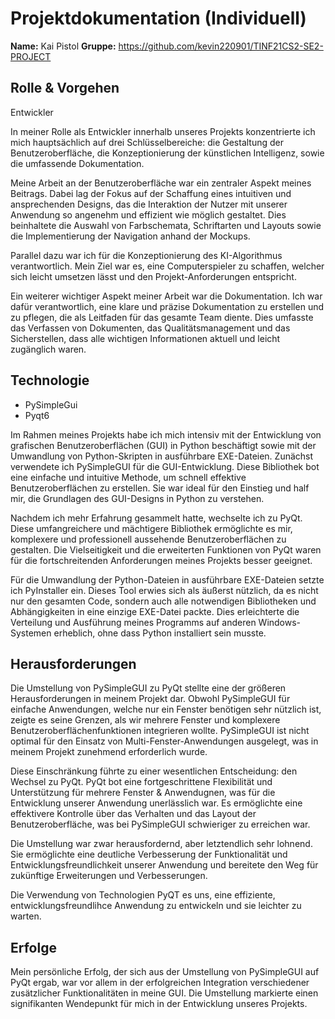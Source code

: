 # Projektdokumentation (Individuell)

**Name:** Kai Pistol
**Gruppe:** https://github.com/kevin220901/TINF21CS2-SE2-PROJECT

## Rolle & Vorgehen
Entwickler

In meiner Rolle als Entwickler innerhalb unseres Projekts konzentrierte ich mich hauptsächlich auf drei Schlüsselbereiche: die Gestaltung der Benutzeroberfläche, die Konzeptionierung der künstlichen Intelligenz, sowie die umfassende Dokumentation.

Meine Arbeit an der Benutzeroberfläche war ein zentraler Aspekt meines Beitrags. Dabei lag der Fokus auf der Schaffung eines intuitiven und ansprechenden Designs, das die Interaktion der Nutzer mit unserer Anwendung so angenehm und effizient wie möglich gestaltet. Dies beinhaltete die  Auswahl von Farbschemata, Schriftarten und Layouts sowie die Implementierung der Navigation anhand der Mockups. 

Parallel dazu war ich für die Konzeptionierung des KI-Algorithmus verantwortlich.  Mein Ziel war es, eine Computerspieler zu schaffen, welcher sich leicht umsetzen lässt und den Projekt-Anforderungen entspricht.

Ein weiterer wichtiger Aspekt meiner Arbeit war die Dokumentation. Ich war dafür verantwortlich, eine klare und präzise Dokumentation zu erstellen und zu pflegen, die als Leitfaden für das gesamte Team diente. Dies umfasste das Verfassen von Dokumenten, das Qualitätsmanagement und das Sicherstellen, dass alle wichtigen Informationen aktuell und leicht zugänglich waren.

## Technologie
- PySimpleGui
- Pyqt6

Im Rahmen meines Projekts habe ich mich intensiv mit der Entwicklung von grafischen Benutzeroberflächen (GUI) in Python beschäftigt sowie mit der Umwandlung von Python-Skripten in ausführbare EXE-Dateien. Zunächst verwendete ich PySimpleGUI für die GUI-Entwicklung. Diese Bibliothek bot eine einfache und intuitive Methode, um schnell effektive Benutzeroberflächen zu erstellen. Sie war ideal für den Einstieg und half mir, die Grundlagen des GUI-Designs in Python zu verstehen.

Nachdem ich mehr Erfahrung gesammelt hatte, wechselte ich zu PyQt. Diese umfangreichere und mächtigere Bibliothek ermöglichte es mir, komplexere und professionell aussehende Benutzeroberflächen zu gestalten. Die Vielseitigkeit und die erweiterten Funktionen von PyQt waren für die fortschreitenden Anforderungen meines Projekts besser geeignet.

Für die Umwandlung der Python-Dateien in ausführbare EXE-Dateien setzte ich PyInstaller ein. Dieses Tool erwies sich als äußerst nützlich, da es nicht nur den gesamten Code, sondern auch alle notwendigen Bibliotheken und Abhängigkeiten in eine einzige EXE-Datei packte. Dies erleichterte die Verteilung und Ausführung meines Programms auf anderen Windows-Systemen erheblich, ohne dass Python installiert sein musste.



## Herausforderungen
Die Umstellung von PySimpleGUI zu PyQt stellte eine der größeren Herausforderungen in meinem Projekt dar. Obwohl PySimpleGUI für einfache Anwendungen, welche nur ein Fenster benötigen sehr nützlich ist, zeigte es seine Grenzen, als wir mehrere Fenster und komplexere Benutzeroberflächenfunktionen integrieren wollte. PySimpleGUI ist nicht optimal für den Einsatz von Multi-Fenster-Anwendungen ausgelegt, was in meinem Projekt zunehmend erforderlich wurde.

Diese Einschränkung führte zu einer wesentlichen Entscheidung: den Wechsel zu PyQt. PyQt bot eine fortgeschrittene Flexibilität und Unterstützung für mehrere Fenster & Anwendugnen, was für die Entwicklung unserer Anwendung unerlässlich war. Es ermöglichte eine effektivere Kontrolle über das Verhalten und das Layout der Benutzeroberfläche, was bei PySimpleGUI schwieriger zu erreichen war.

Die Umstellung war zwar herausfordernd, aber letztendlich sehr lohnend. Sie ermöglichte eine deutliche Verbesserung der Funktionalität und Entwicklungsfreundlichkeit unserer Anwendung und bereitete den Weg für zukünftige Erweiterungen und Verbesserungen.

Die Verwendung von Technologien PyQT es uns, eine effiziente, entwicklungsfreundlihce Anwendung zu entwickeln und sie leichter zu warten.

## Erfolge
Mein persönliche Erfolg, der sich aus der Umstellung von PySimpleGUI auf PyQt ergab, war vor allem in der erfolgreichen Integration verschiedener zusätzlicher Funktionalitäten in meine GUI. Die Umstellung markierte einen signifikanten Wendepunkt für mich in der Entwicklung unseres Projekts.

